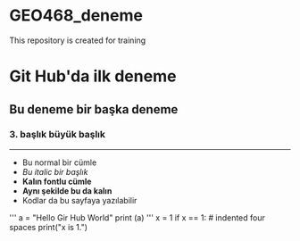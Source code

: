 # GEO468_deneme
This repository is created for training
# Git Hub'da ilk deneme
## Bu deneme bir başka deneme
### 3. başlık büyük başlık

***

- Bu normal bir cümle
- _Bu italic bir başlık_
- __Kalın fontlu cümle__
- **Aynı şekilde bu da kalın**
- Kodlar da bu sayfaya yazılabilir

'''
a = "Hello Gir Hub World"
  print (a)
'''
x = 1
if x == 1:
    # indented four spaces
    print("x is 1.")
